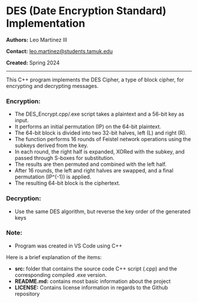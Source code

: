 # DES (Date Encryption Standard) Implementation

**Authors:** Leo Martinez III

**Contact:** [leo.martinez@students.tamuk.edu](mailto:leo.martinez@students.tamuk.edu)

**Created:** Spring 2024

---

This C++ program implements the DES Cipher, a type of block cipher, for encrypting and decrypting messages.

### Encryption:

- The DES_Encrypt.cpp/.exe script takes a plaintext and a 56-bit key as input. 
- It performs an initial permutation (IP) on the 64-bit plaintext. 
- The 64-bit block is divided into two 32-bit halves, left (L) and right (R). 
- The function performs 16 rounds of Feistel network operations using the subkeys derived from 
the key. 
- In each round, the right half is expanded, XORed with the subkey, and passed through S-boxes 
for substitution. 
- The results are then permuted and combined with the left half. 
- After 16 rounds, the left and right halves are swapped, and a final permutation (IP^(-1)) is 
applied. 
- The resulting 64-bit block is the ciphertext.
  
### Decryption:

- Use the same DES algorithm, but reverse the key order of the generated keys

### Note:

- Program was created in VS Code using C++


Here is a brief explanation of the items:
- **src:** folder that contains the source code C++ script (.cpp) and the corresponding compiled .exe version.
- **README.md:** contains most basic information about the project
- **LICENSE:** Contains license information in regards to the Github repository
